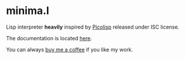 # minima.l

Lisp interpreter **heavily** inspired by [Picolisp](https://picolisp.com) released under ISC license.

The documentation is located [here](https://man.sr.ht/~xguerin/minima.l).

You can always [buy me a coffee](https://buymeacoff.ee/xguerin) if you like my work.
